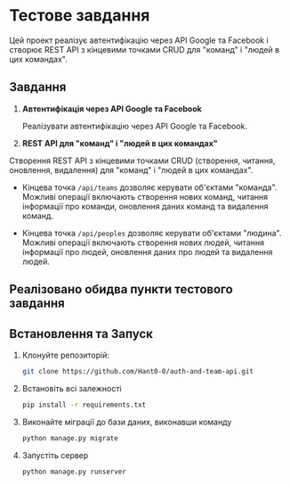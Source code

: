 # Тестове завдання

Цей проект реалізує автентифікацію через API Google та Facebook і створює REST API з кінцевими точками CRUD для "команд" і "людей в цих командах".

## Завдання

1. **Автентифікація через API Google та Facebook**

   Реалізувати автентифікацію через API Google та Facebook. 

2. **REST API для "команд" і "людей в цих командах"**

Створення REST API з кінцевими точками CRUD (створення, читання, оновлення, видалення) для "команд" і "людей в цих командах".

   - Кінцева точка `/api/teams` дозволяє керувати об'єктами "команда". Можливі операції включають створення нових команд, читання інформації про команди, оновлення даних команд та видалення команд.
   
   - Кінцева точка `/api/peoples` дозволяє керувати об'єктами "людина". Можливі операції включають створення нових людей, читання інформації про людей, оновлення даних про людей та видалення людей.

## Реалізовано обидва пункти тестового завдання

## Встановлення та Запуск

1. Клонуйте репозиторій:

   ```bash
   git clone https://github.com/Hant0-0/auth-and-team-api.git

2. Встановіть всі залежності
    
    ```bash
    pip install -r requirements.txt

3. Виконайте міграції до бази даних, виконавши команду

   ```bash
   python manage.py migrate
   
4. Запустіть сервер
   
   ```bash
   python manage.py runserver